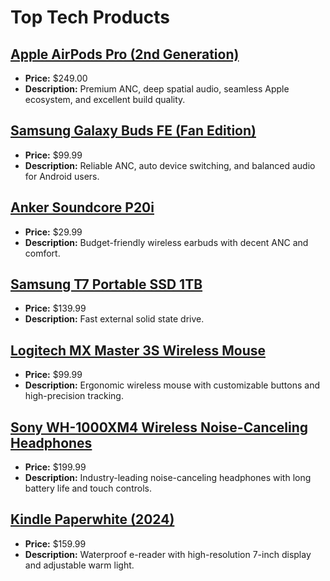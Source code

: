 # Top Tech Products

## [Apple AirPods Pro (2nd Generation)](https://amzn.to/3UAYMx7)
- **Price:** $249.00
- **Description:** Premium ANC, deep spatial audio, seamless Apple ecosystem, and excellent build quality.

## [Samsung Galaxy Buds FE (Fan Edition)](https://amzn.to/4m6BhIh)
- **Price:** $99.99
- **Description:** Reliable ANC, auto device switching, and balanced audio for Android users.

## [Anker Soundcore P20i](https://amzn.to/4mqytoV)
- **Price:** $29.99
- **Description:** Budget-friendly wireless earbuds with decent ANC and comfort.

## [Samsung T7 Portable SSD 1TB](https://amzn.to/3J1xAor)
- **Price:** $139.99
- **Description:** Fast external solid state drive.

## [Logitech MX Master 3S Wireless Mouse](https://amzn.to/4oFWA4T)
- **Price:** $99.99
- **Description:** Ergonomic wireless mouse with customizable buttons and high-precision tracking.

## [Sony WH-1000XM4 Wireless Noise-Canceling Headphones](https://amzn.to/3V5ToC2)
- **Price:** $199.99
- **Description:** Industry-leading noise-canceling headphones with long battery life and touch controls.

## [Kindle Paperwhite (2024)](https://amzn.to/4mTKZOd)
- **Price:** $159.99
- **Description:** Waterproof e-reader with high-resolution 7-inch display and adjustable warm light.

